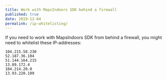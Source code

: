 ```yaml
---
title: Work with MapsIndoors SDK behind a firewall
published: true
date: 2019-12-04
permalink: /ip-whitelisting/
---
```


If you need to work with MapsIndoors SDK from behind a firewall, you might need to whitelist these IP-addresses:

```
104.215.58.230
52.187.36.104
51.144.164.215
13.89.172.4
104.214.20.0
13.93.220.109
```
